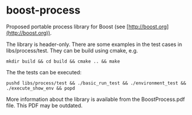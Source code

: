 boost-process
=============

Proposed portable process library for Boost (see [http://boost.org](http://boost.org)).

The library is header-only. There are some examples in the test cases
in libs/process/test. They can be build using cmake, e.g.

    mkdir build && cd build && cmake .. && make

The the tests can be executed:

    pushd libs/process/test && ./basic_run_test && ./environment_test && ./execute_show_env && popd

More information about the library is available from the BoostProcess.pdf file. This 
PDF may be outdated.
